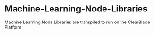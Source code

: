 # Machine-Learning-Node-Libraries
Machine Learning Node Libraries are transpiled to run on the ClearBlade Platform
